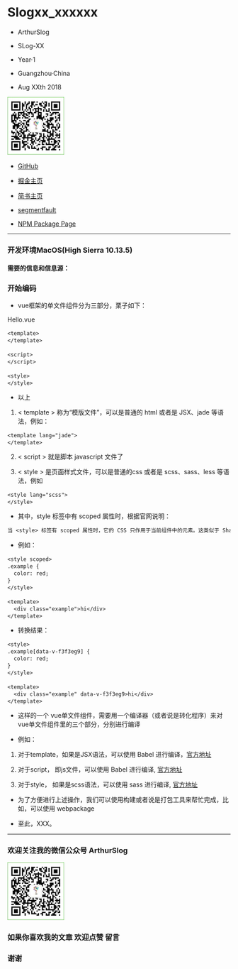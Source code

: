 # Slogxx_xxxxxx

* ArthurSlog
* SLog-XX
* Year·1

* Guangzhou·China
* Aug XXth 2018

![关注微信公众号“ArthurSlog”](https://github.com/BlessedChild/LogofAxu/blob/master/images/icon_128.jpg?raw=true "微信扫描二维码，关注我的公众号")

* [GitHub](https://github.com/BlessedChild/ArthurSlog)

* [掘金主页](https://juejin.im/user/59f2a424f265da432f305c66/posts)

* [简书主页](https://www.jianshu.com/u/b9ebe10f0534)

* [segmentfault](https://segmentfault.com/u/arthurslog/articles)

* [NPM Package Page](https://www.npmjs.com/~arthurslog)



---

### 开发环境MacOS(High Sierra 10.13.5)

#### 需要的信息和信息源：

### 开始编码

* vue框架的单文件组件分为三部分，栗子如下：

Hello.vue
``` vue
<template>
</template>

<script>
</script>

<style>
</style>
```

* 以上

1. < template > 称为“模版文件”，可以是普通的 html 或者是 JSX、jade 等语法，例如：

``` 
<template lang="jade">
</template>
```

2. < script > 就是脚本 javascript 文件了

3. < style > 是页面样式文件，可以是普通的css 或者是 scss、sass、less 等语法，例如

``` 
<style lang="scss">
</style>
```

* 其中，style 标签中有 scoped 属性时，根据官网说明：

``` txt
当 <style> 标签有 scoped 属性时，它的 CSS 只作用于当前组件中的元素。这类似于 Shadow DOM 中的样式封装。它有一些注意事项，但不需要任何 polyfill。它通过使用 PostCSS 来实现以下转换：
```

* 例如：

``` vue
<style scoped>
.example {
  color: red;
}
</style>

<template>
  <div class="example">hi</div>
</template>
```

* 转换结果：

``` vue
<style>
.example[data-v-f3f3eg9] {
  color: red;
}
</style>

<template>
  <div class="example" data-v-f3f3eg9>hi</div>
</template>
```

* 这样的一个 vue单文件组件，需要用一个编译器（或者说是转化程序）来对vue单文件组件里的三个部分，分别进行编译

* 例如：

1. 对于template，如果是JSX语法，可以使用 Babel 进行编译，[官方地址](https://babeljs.io/docs/en/babel-plugin-syntax-jsx)

2. 对于script， 即js文件，可以使用 Babel 进行编译, [官方地址](https://babeljs.io/docs/en/babel-cli)

3. 对于style， 如果是scss语法，可以使用 sass 进行编译, [官方地址](https://sass-lang.com/install)

* 为了方便进行上述操作，我们可以使用构建或者说是打包工具来帮忙完成，比如，可以使用 webpackage 

* 至此，XXX。

---

### 欢迎关注我的微信公众号 ArthurSlog

![关注微信公众号“ArthurSlog”](https://github.com/BlessedChild/LogofAxu/blob/master/images/icon_128.jpg?raw=true "微信扫描二维码，关注我的公众号")

### 如果你喜欢我的文章 欢迎点赞 留言
### 谢谢
